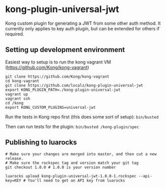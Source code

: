 # kong-plugin-universal-jwt
Kong custom plugin for generating a JWT from some other auth method. It currently only applies to key auth plugin, but can be extended for others if required.

## Setting up development environment
Easiest way to setup is to run the kong vagrant VM (https://github.com/Kong/kong-vagrant)

```
git clone https://github.com/Kong/kong-vagrant
cd kong-vagrant
git clone https://github.com/localz/kong-plugin-universal-jwt
export KONG_PLUGIN_PATH=./kong-plugin-universal-jwt
vagrant up
vagrant ssh
cd /kong
export KONG_CUSTOM_PLUGINS=universal-jwt
```

Run the tests in Kong repo first (this does some sort of setup):
`bin/busted`

Then can run tests for the plugin:
`bin/busted /kong-plugin/spec`

## Publishing to luarocks

```
# Make sure your changes are merged into master, and then cut a new release. 
# Make sure the rockspec tag and version match your git tag
git checkout 1.0.0 # 1.0.0 is your version number

luarocks upload kong-plugin-universal-jwt-1.0.0-1.rockspec --api-key=KEY # You'll need to get an API key from luarocks
```
